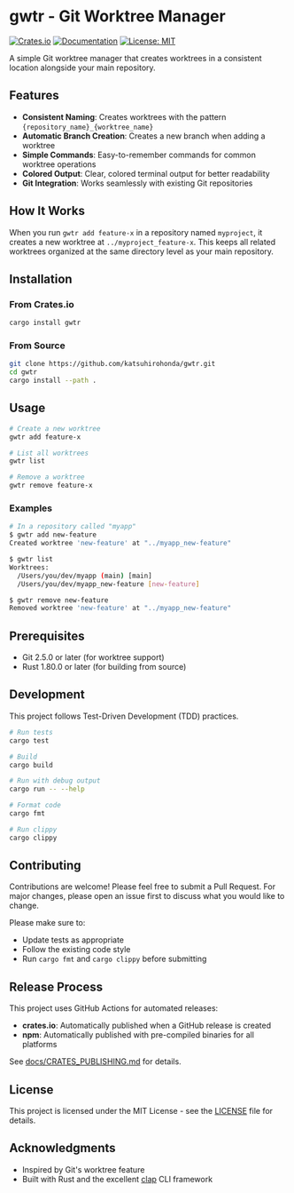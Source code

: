 # gwtr - Git Worktree Manager

[![Crates.io](https://img.shields.io/crates/v/gwtr.svg)](https://crates.io/crates/gwtr)
[![Documentation](https://docs.rs/gwtr/badge.svg)](https://docs.rs/gwtr)
[![License: MIT](https://img.shields.io/badge/License-MIT-yellow.svg)](https://opensource.org/licenses/MIT)

A simple Git worktree manager that creates worktrees in a consistent location alongside your main repository.

## Features

- **Consistent Naming**: Creates worktrees with the pattern `{repository_name}_{worktree_name}`
- **Automatic Branch Creation**: Creates a new branch when adding a worktree
- **Simple Commands**: Easy-to-remember commands for common worktree operations
- **Colored Output**: Clear, colored terminal output for better readability
- **Git Integration**: Works seamlessly with existing Git repositories

## How It Works

When you run `gwtr add feature-x` in a repository named `myproject`, it creates a new worktree at `../myproject_feature-x`. This keeps all related worktrees organized at the same directory level as your main repository.

## Installation

### From Crates.io

```bash
cargo install gwtr
```

### From Source

```bash
git clone https://github.com/katsuhirohonda/gwtr.git
cd gwtr
cargo install --path .
```

## Usage

```bash
# Create a new worktree
gwtr add feature-x

# List all worktrees
gwtr list

# Remove a worktree
gwtr remove feature-x
```

### Examples

```bash
# In a repository called "myapp"
$ gwtr add new-feature
Created worktree 'new-feature' at "../myapp_new-feature"

$ gwtr list
Worktrees:
  /Users/you/dev/myapp (main) [main]
  /Users/you/dev/myapp_new-feature [new-feature]

$ gwtr remove new-feature
Removed worktree 'new-feature' at "../myapp_new-feature"
```

## Prerequisites

- Git 2.5.0 or later (for worktree support)
- Rust 1.80.0 or later (for building from source)

## Development

This project follows Test-Driven Development (TDD) practices.

```bash
# Run tests
cargo test

# Build
cargo build

# Run with debug output
cargo run -- --help

# Format code
cargo fmt

# Run clippy
cargo clippy
```

## Contributing

Contributions are welcome! Please feel free to submit a Pull Request. For major changes, please open an issue first to discuss what you would like to change.

Please make sure to:
- Update tests as appropriate
- Follow the existing code style
- Run `cargo fmt` and `cargo clippy` before submitting

## Release Process

This project uses GitHub Actions for automated releases:
- **crates.io**: Automatically published when a GitHub release is created
- **npm**: Automatically published with pre-compiled binaries for all platforms

See [docs/CRATES_PUBLISHING.md](docs/CRATES_PUBLISHING.md) for details.

## License

This project is licensed under the MIT License - see the [LICENSE](LICENSE) file for details.

## Acknowledgments

- Inspired by Git's worktree feature
- Built with Rust and the excellent [clap](https://github.com/clap-rs/clap) CLI framework